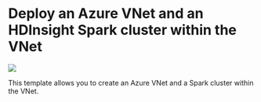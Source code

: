 # Deploy an Azure VNet and an HDInsight Spark cluster within the VNet

<a href="https://portal.azure.com/#create/Microsoft.Template/uri/https%3A%2F%2Fraw.githubusercontent.com%2FTecholution%2FAzure-Infra%2Fmaster%2Fazuredeploy.json" target="_blank">
    <img src="http://azuredeploy.net/deploybutton.png"/>
</a>

This template allows you to create an Azure VNet and a Spark cluster within the VNet. 
